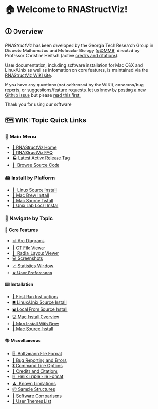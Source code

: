 # 🏠 Welcome to RNAStructViz!

## 🛈 Overview

*RNAStructViz* has been developed by the Georgia Tech Research Group in Discrete Mathematics and Molecular Biology ([gtDMMB](https://github.com/gtDMMB)) directed by Professor Christine Heitsch (active [credits and citations](https://github.com/gtDMMB/RNAStructViz/wiki/CreditsAndCitations)).

User documentation, including software installation for Mac OSX and Linux/Unix as well as information on core features, is maintained via the [RNAStructViz WIKI site](https://github.com/gtDMMB/RNAStructViz/wiki). 

If you have any questions (not addressed by the WIKI), concerns/bug reports, or suggestions/feature requests, let us know by [posting a new Github issue](https://github.com/gtDMMB/RNAStructViz/issues) but please [read this first.](https://github.com/gtDMMB/RNAStructViz/wiki/BugReportingAndErrors) 

Thank you for using our software.

## 🗺️ WIKI Topic Quick Links

### 💬 Main Menu

* [🏡 RNAStructViz Home](https://github.com/gtDMMB/RNAStructViz/wiki)
* [📑 RNAStructViz FAQ](https://github.com/gtDMMB/RNAStructViz/wiki/FAQ)
* [🏭 Latest Active Release Tag](https://github.com/gtDMMB/RNAStructViz/releases/latest)
* [🔭&nbsp; Browse Source Code](https://github.com/gtDMMB/RNAStructViz)

### 🖴 Install by Platform

* [🐧&nbsp; Linux Source Install](https://github.com/gtDMMB/RNAStructViz/wiki/LinuxUnixInstallFromSource)
* [🍺 Mac Brew Install](https://github.com/gtDMMB/RNAStructViz/wiki/MaxOSXInstallBrew)
* [🐚 Mac Source Install](https://github.com/gtDMMB/RNAStructViz/wiki/MaxOSXInstallFromSource)
* [🐡 Unix Lab Local Install](https://github.com/gtDMMB/RNAStructViz/wiki/LocalSourceInstallNoSudo)

### 📖 Navigate by Topic

#### 📜 Core Features

* [📊 Arc Diagrams](https://github.com/gtDMMB/RNAStructViz/wiki/ArcDiagrams)
* [📂 CT File Viewer](https://github.com/gtDMMB/RNAStructViz/wiki/CTFileViewer)
* [🔬 &nbsp;Radial Layout Viewer](https://github.com/gtDMMB/RNAStructViz/wiki/RadialLayoutViewer)
* [💻 Screenshots](https://github.com/gtDMMB/RNAStructViz/wiki/Screenshots)
* [📈 Statistics Window](https://github.com/gtDMMB/RNAStructViz/wiki/StatsWindow)
* [⚙️ User Preferences](https://github.com/gtDMMB/RNAStructViz/wiki/UserThemesAndPreferences)

#### ⌨️ Installation

* [🏃 First Run Instructions](https://github.com/gtDMMB/RNAStructViz/wiki/FirstRunInstructions)
* [🖪 Linux/Unix Source Install](https://github.com/gtDMMB/RNAStructViz/wiki/LinuxUnixInstallFromSource)
* [🖬 Local From Source Install](https://github.com/gtDMMB/RNAStructViz/wiki/LocalSourceInstallNoSudo)
* [💻 Mac Install Overview](https://github.com/gtDMMB/RNAStructViz/wiki/MaxOSXInstall)
* [🍺 Mac Install With Brew](https://github.com/gtDMMB/RNAStructViz/wiki/MaxOSXInstallBrew)
* [💽 Mac Source Install](https://github.com/gtDMMB/RNAStructViz/wiki/MaxOSXInstallFromSource)

#### 📚 Miscellaneous

* [🗄️ &nbsp;Boltzmann File Format](https://github.com/gtDMMB/RNAStructViz/wiki/BoltzmannFileFormat)
* [🐞 Bug Reporting and Errors](https://github.com/gtDMMB/RNAStructViz/wiki/BugReportingAndErrors)
* [💲 Command Line Options](https://github.com/gtDMMB/RNAStructViz/wiki/CommandLineOptions)
* [👩 Credits and Citations](https://github.com/gtDMMB/RNAStructViz/wiki/CreditsAndCitations)
* [🗄️ &nbsp;Helix Triple File Format](https://github.com/gtDMMB/RNAStructViz/wiki/HelixTripleFileFormat)
* [⚠️ &nbsp;Known Limitations](https://github.com/gtDMMB/RNAStructViz/wiki/KnownLimitations)
* [📦 Sample Structures](https://github.com/gtDMMB/RNAStructViz/wiki/FirstRunInstructions#copy-sample-structures-to-your-home-directory-manually-with-a-terminal)
* [📝 Software Comparisons](https://github.com/gtDMMB/RNAStructViz/wiki/SoftwareComparisions)
* [🎨 User Themes List](https://github.com/gtDMMB/RNAStructViz/wiki/Themes)
